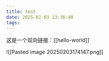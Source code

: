 ```yaml
---
title: test
date: 2025-02-03 13:36:40
tags:
---
```

这是一个双向链接：[[hello-world]]

![[Pasted image 20250203174147.png]]
